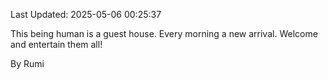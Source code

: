 Last Updated: 2025-05-06 00:25:37

This being human is a guest house. Every morning a new arrival. Welcome and entertain them all!

By Rumi